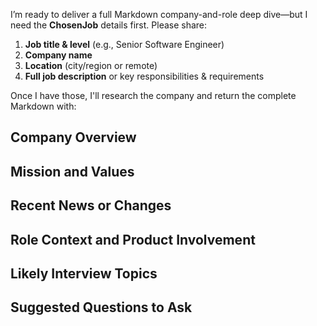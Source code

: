 I’m ready to deliver a full Markdown company-and-role deep dive—but I need the **ChosenJob** details first. Please share:

1. **Job title & level** (e.g., Senior Software Engineer)  
2. **Company name**  
3. **Location** (city/region or remote)  
4. **Full job description** or key responsibilities & requirements  

Once I have those, I'll research the company and return the complete Markdown with:

## Company Overview  
## Mission and Values  
## Recent News or Changes  
## Role Context and Product Involvement  
## Likely Interview Topics  
## Suggested Questions to Ask
